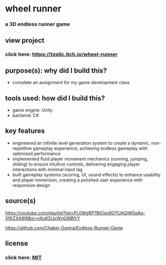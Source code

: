 # wheel runner

### a 3D endless runner game

## view project

### click here: https://tzolic.itch.io/wheel-runner

## purpose(s): why did I build this?

- complete an assignment for my game development class

## tools used: how did I build this?

- game engine: Unity
- backend: C#

## key features

- engineered an infinite level generation system to create a dynamic, non-repetitive gameplay experience, achieving endless gameplay with optimized performance
- implemented fluid player movement mechanics (running, jumping, sliding) to ensure intuitive controls, delivering engaging player interactions with minimal input lag
- built gameplay systems (scoring, UI, sound effects) to enhance usability and player immersion, creating a polished user experience with responsive design

## source(s)

https://youtube.com/playlist?list=PL0WgRP7BtOez8O7UAQiW0qAp-XfKZXA9W&si=nAuK5UxWvGlNB1rY

https://github.com/Chaker-Gamra/Endless-Runner-Game

## license

### click here: [MIT](LICENSE)